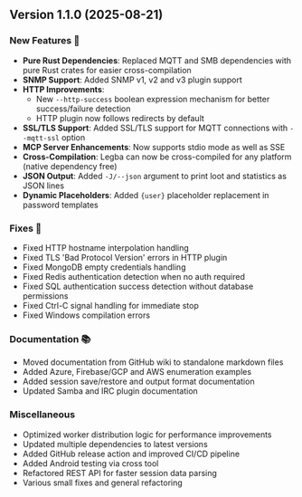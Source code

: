 ## Version 1.1.0 (2025-08-21)

### New Features 🚀
- **Pure Rust Dependencies**: Replaced MQTT and SMB dependencies with pure Rust crates for easier cross-compilation
- **SNMP Support**: Added SNMP v1, v2 and v3 plugin support
- **HTTP Improvements**: 
  - New `--http-success` boolean expression mechanism for better success/failure detection
  - HTTP plugin now follows redirects by default
- **SSL/TLS Support**: Added SSL/TLS support for MQTT connections with `--mqtt-ssl` option
- **MCP Server Enhancements**: Now supports stdio mode as well as SSE
- **Cross-Compilation**: Legba can now be cross-compiled for any platform (native dependency free)
- **JSON Output**: Added `-J/--json` argument to print loot and statistics as JSON lines
- **Dynamic Placeholders**: Added `{user}` placeholder replacement in password templates

### Fixes 🔧
- Fixed HTTP hostname interpolation handling
- Fixed TLS 'Bad Protocol Version' errors in HTTP plugin
- Fixed MongoDB empty credentials handling
- Fixed Redis authentication detection when no auth required
- Fixed SQL authentication success detection without database permissions
- Fixed Ctrl-C signal handling for immediate stop
- Fixed Windows compilation errors

### Documentation 📚
- Moved documentation from GitHub wiki to standalone markdown files
- Added Azure, Firebase/GCP and AWS enumeration examples
- Added session save/restore and output format documentation
- Updated Samba and IRC plugin documentation

### Miscellaneous
- Optimized worker distribution logic for performance improvements
- Updated multiple dependencies to latest versions
- Added GitHub release action and improved CI/CD pipeline
- Added Android testing via cross tool
- Refactored REST API for faster session data parsing
- Various small fixes and general refactoring